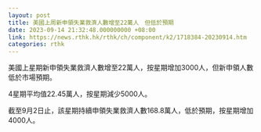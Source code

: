 ```yaml
---
layout: post
title: 美國上周新申領失業救濟人數增至22萬人　但低於預期
date: 2023-09-14 21:32:48.000000000 +08:00
link: https://news.rthk.hk/rthk/ch/component/k2/1718384-20230914.htm
categories: rthk
---
```


美國上星期新申領失業救濟人數增至22萬人，按星期增加3000人，但新申領人數低於市場預期。

4星期平均值22.45萬人，按星期減少5000人。

截至9月2日止，該星期持續申領失業救濟人數168.8萬人，低於預期，按星期增加4000人。
